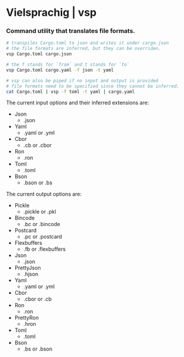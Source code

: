 # Vielsprachig | vsp

### Command utility that translates file formats.


```bash
# transpiles Cargo.toml to json and writes it under cargo.json
# the file formats are inferred, but they can be overriden.
vsp Cargo.toml cargo.json

# the f stands for `from` and t stands for `to`
vsp Cargo.toml cargo.yaml -f json -t yaml

# vsp can also be piped if no input and output is provided
# file formats need to be specified since they cannot be inferred.
cat Cargo.toml | vsp -f toml -t yaml | cargo.yaml
```

The current input options and their inferred extensions are:
- Json
  - .json
- Yaml
  - .yaml or .yml
- Cbor
  - .cb or .cbor
- Ron
  - .ron
- Toml
  - .toml
- Bson
  - .bson or .bs

The current output options are:
- Pickle
  - .pickle or .pkl
- Bincode
  - .bc or .bincode
- Postcard
  - .pc or .postcard
- Flexbuffers
  - .fb or .flexbuffers
- Json
  - .json
- PrettyJson
  - .hjson
- Yaml
  - .yaml or .yml
- Cbor
  - .cbor or .cb
- Ron
  - .ron
- PrettyRon
  - .hron
- Toml
  - .toml
- Bson
  - .bs or .bson
